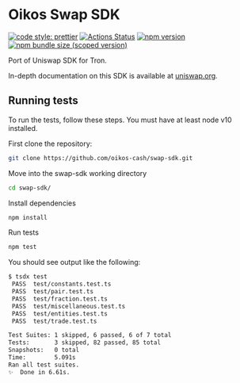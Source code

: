 # Oikos Swap SDK

[![code style: prettier](https://img.shields.io/badge/code_style-prettier-ff69b4.svg?style=flat-square)](https://github.com/prettier/prettier)
[![Actions Status](https://github.com/oikos-cash/swap-sdk/workflows/CI/badge.svg)](https://github.com/oikos-cash/swap-sdk)
[![npm version](https://img.shields.io/npm/v/@oikos/swap-sdk/latest.svg)](https://www.npmjs.com/package/@oikos/swap-sdk/v/latest)
[![npm bundle size (scoped version)](https://img.shields.io/bundlephobia/minzip/@oikos/swap-sdk/latest.svg)](https://bundlephobia.com/result?p=@oikos/swap-sdk@latest)

Port of Uniswap SDK for Tron.

In-depth documentation on this SDK is available at [uniswap.org](https://uniswap.org/docs/v2/SDK/getting-started/).

## Running tests

To run the tests, follow these steps. You must have at least node v10 installed.

First clone the repository:

```sh
git clone https://github.com/oikos-cash/swap-sdk.git
```

Move into the swap-sdk working directory

```sh
cd swap-sdk/
```

Install dependencies

```sh
npm install
```

Run tests

```sh
npm test
```

You should see output like the following:

```sh
$ tsdx test
 PASS  test/constants.test.ts
 PASS  test/pair.test.ts
 PASS  test/fraction.test.ts
 PASS  test/miscellaneous.test.ts
 PASS  test/entities.test.ts
 PASS  test/trade.test.ts

Test Suites: 1 skipped, 6 passed, 6 of 7 total
Tests:       3 skipped, 82 passed, 85 total
Snapshots:   0 total
Time:        5.091s
Ran all test suites.
✨  Done in 6.61s.
```
